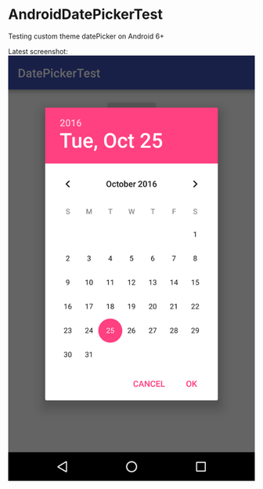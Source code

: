 # AndroidDatePickerTest
Testing custom theme datePicker on Android 6+

Latest screenshot:
![screenshot](https://raw.githubusercontent.com/gabik/AndroidDatePickerTest/master/screenshots/2.png)


